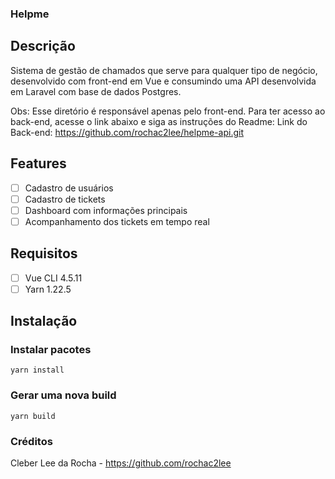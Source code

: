 ### Helpme

## Descrição

Sistema de gestão de chamados que serve para qualquer tipo de negócio, desenvolvido com front-end em Vue e consumindo uma API desenvolvida em Laravel com base de dados Postgres.

Obs: Esse diretório é responsável apenas pelo front-end. Para ter acesso ao back-end, acesse o link abaixo e siga as instruções do Readme:
Link do Back-end: https://github.com/rochac2lee/helpme-api.git

## Features

* [ ] Cadastro de usuários
* [ ] Cadastro de tickets
* [ ] Dashboard com informações principais
* [ ] Acompanhamento dos tickets em tempo real

## Requisitos

* [ ] Vue CLI 4.5.11
* [ ] Yarn 1.22.5

## Instalação

### Instalar pacotes

```
yarn install
```

### Gerar uma nova build

```
yarn build
```

### Créditos

Cleber Lee da Rocha - https://github.com/rochac2lee 

